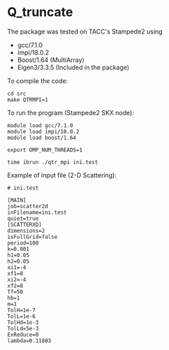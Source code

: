 # Q_truncate

The package was tested on TACC's Stampede2 using 

* gcc/7.1.0
* impi/18.0.2
* Boost/1.64 (MultiArray)
* Eigen3/3.3.5 (Included in the package)

To compile the code:

```
cd src
make QTRMPI=1
```

To run the program (Stampede2 SKX node):

```
module load gcc/7.1.0
module load impi/18.0.2
module load boost/1.64

export OMP_NUM_THREADS=1

time ibrun ./qtr_mpi ini.test
```

Example of input file (2-D Scattering):

```
# ini.test

[MAIN]
job=scatter2d
inFilename=ini.test
quiet=true
[SCATTERXD]
dimensions=2
isFullGrid=false
period=100
k=0.001
h1=0.05
h2=0.05
xi1=-4
xf1=8
xi2=-4
xf2=8
Tf=50
hb=1
m=1
TolH=1e-7
TolL=1e-6
TolHd=1e-3
TolLd=5e-3
ExReduce=0
lambda=0.11803
```




